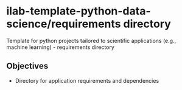 
# ilab-template-python-data-science/requirements directory

Template for python projects tailored to scientific applications (e.g., machine learning) - requirements directory

## Objectives

- Directory for application requirements and dependencies

